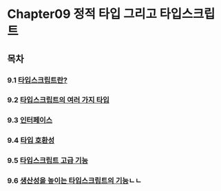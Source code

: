 # Chapter09 정적 타입 그리고 타입스크립트

## 목차

### 9.1 [타입스크립트란?](https://github.com/kwhong95/React-Programming/tree/master/Chapter9/1.Typescript%3F)
### 9.2 [타입스크립트의 여러 가지 타입](https://github.com/kwhong95/React-Programming/tree/master/Chapter9/2.VariousTypes)
### 9.3 [인터페이스](https://github.com/kwhong95/React-Programming/tree/master/Chapter9/3.Interface)
### 9.4 [타입 호환성](https://github.com/kwhong95/React-Programming/tree/master/Chapter9/4.TypeCompatibility)
### 9.5 [타입스크립트 고급 기능](https://github.com/kwhong95/React-Programming/tree/master/Chapter9/5.TypeScriptHighSkills)
### 9.6 [생산성을 높이는 타입스크립트의 기능](https://github.com/kwhong95/React-Programming/tree/master/Chapter9/6.FunctionOfTSToIncreaseProductivity)ㄴㄴ